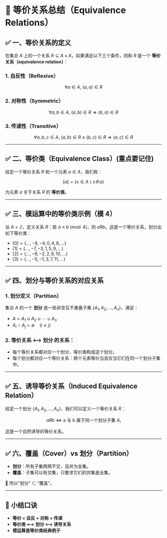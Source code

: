 
# 📘 等价关系总结（Equivalence Relations）

## ✅ 一、等价关系的定义

在集合 $A$ 上的一个关系 $R \subseteq A \times A$，如果满足以下三个条件，则称 $R$ 是一个 **等价关系（equivalence relation）**：

### 1. 自反性（Reflexive）
$$
\forall a \in A,\ (a, a) \in R
$$

### 2. 对称性（Symmetric）
$$
\forall a, b \in A,\ (a, b) \in R \Rightarrow (b, a) \in R
$$

### 3. 传递性（Transitive）
$$
\forall a, b, c \in A,\ (a, b) \in R \land (b, c) \in R \Rightarrow (a, c) \in R
$$

---

## ✅ 二、等价类（Equivalence Class）(重点要记住)

给定一个等价关系 $R$ 和一个元素 $a \in A$，我们称：

$$
[a] = \{ x \in A \mid x\, R\, a \}
$$

为元素 $a$ 关于关系 $R$ 的 **等价类**。

---

## ✅ 三、模运算中的等价类示例（模 4）

设 $A = \mathbb{Z}$，定义关系 $R$：若 $a \equiv b \pmod{4}$，则 $a R b$。这是一个等价关系，划分出如下等价类：

- $[0] = \{ \dots, -8, -4, 0, 4, 8, \dots \}$
- $[1] = \{ \dots, -7, -3, 1, 5, 9, \dots \}$
- $[2] = \{ \dots, -6, -2, 2, 6, 10, \dots \}$
- $[3] = \{ \dots, -5, -1, 3, 7, 11, \dots \}$

---

## ✅ 四、划分与等价关系的对应关系

### 1. 划分定义（Partition）

集合 $A$ 的一个 **划分** 是一些非空互不重叠子集 $\{A_1, A_2, \dots, A_n\}$，满足：

- $A = A_1 \cup A_2 \cup \cdots \cup A_n$
- $A_i \cap A_j = \emptyset \quad (i \ne j)$

### 2. 等价关系 ⟷ 划分 的关系：

- 每个等价关系都对应一个划分，等价类构成这个划分。
- 每个划分都对应一个等价关系：两个元素等价当且仅当它们在同一个划分子集中。

---

## ✅ 五、诱导等价关系（Induced Equivalence Relation）

给定一个划分 $\{A_1, A_2, \dots, A_n\}$，我们可以定义一个等价关系 $R$：

$$
a R b \iff \text{a 与 b 属于同一个划分子集 } A_i
$$

这是一个自然诱导的等价关系。

---

## ✅ 六、覆盖（Cover）vs 划分（Partition）

- **划分**：所有子集两两不交，且并为全集。
- **覆盖**：子集可以有交集，只要求它们的并集是全集。

📌 所以“划分” ⊂ “覆盖”。

---

## 🧠 小结口诀

- **等价 = 自反 + 对称 + 传递**
- **等价类 ⟷ 划分 ⟷ 诱导关系**
- **模运算是等价类经典例子**
